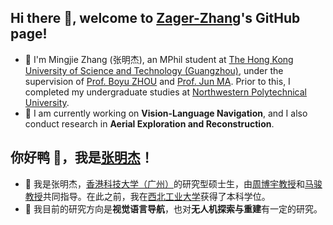 ## Hi there 👋, welcome to [Zager-Zhang](https://zager-zhang.github.io/)'s GitHub page! 

- 🔭 I'm Mingjie Zhang (张明杰), an MPhil student at [The Hong Kong University of Science and Technology (Guangzhou)](https://www.hkust-gz.edu.cn/), under the supervision of [Prof. Boyu ZHOU](https://robotics-star.com/people) and [Prof. Jun MA](https://personal.hkust-gz.edu.cn/junma/people-page.html). Prior to this, I completed my undergraduate studies at [Northwestern Polytechnical University](https://en.nwpu.edu.cn/).
- 🌱 I am currently working on **Vision-Language Navigation**, and I also conduct research in **Aerial Exploration and Reconstruction**.

## 你好鸭 👋，我是[张明杰](https://zager-zhang.github.io/)！

- 🔭 我是张明杰，[香港科技大学（广州）](https://www.hkust-gz.edu.cn/)的研究型硕士生，由[周博宇教授](https://robotics-star.com/people)和[马骏教授](https://personal.hkust-gz.edu.cn/junma/people-page.html)共同指导。在此之前，我在[西北工业大学](https://en.nwpu.edu.cn/)获得了本科学位。
- 🌱 我目前的研究方向是**视觉语言导航**，也对**无人机探索与重建**有一定的研究。


<!--
- 👯 I’m looking to collaborate on ...
- 🤔 I’m looking for help with ...
- 💬 Ask me about ...
- 📫 How to reach me: ...
<a href="https://github.com/Zager-Zhang">
  <img align="center" src="https://github-readme-stats.vercel.app/api?username=Zager-Zhang&show_icons=true&hide_border=true&hide_rank=true&theme=swift&hide=prs" />
</a>
-->
